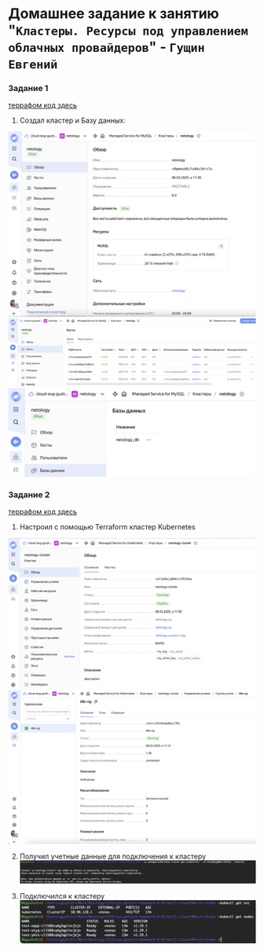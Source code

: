 # Домашнее задание к занятию "`Кластеры. Ресурсы под управлением облачных провайдеров`" - `Гущин Евгений`

### Задание 1

[террафом код здесь](./src/mysql)

1. Создал кластер и Базу данных:

![task2](../../img/21-cloud/HW4/task1_1.png)
![task2](../../img/21-cloud/HW4/task1_2.png)
![task2](../../img/21-cloud/HW4/task1_3.png)


### Задание 2

[террафом код здесь](./src/kuber)

1. Настроил с помощью Terraform кластер Kubernetes

![task2](../../img/21-cloud/HW4/task2_1.png)
![task2](../../img/21-cloud/HW4/task2_2.png)

2. Получил учетные данные для подключения к кластеру
![task2](../../img/21-cloud/HW4/task2_3.png)

3. Подключился к кластеру
![task2](../../img/21-cloud/HW4/task2_4.png)
